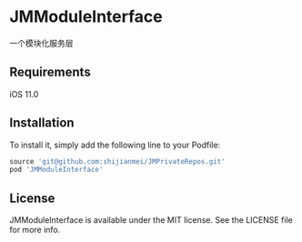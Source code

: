 # JMModuleInterface

一个模块化服务层

## Requirements
iOS 11.0
## Installation
To install
it, simply add the following line to your Podfile:

```ruby
source 'git@github.com:shijianmei/JMPrivateRepos.git'
pod 'JMModuleInterface'
```

## License

JMModuleInterface is available under the MIT license. See the LICENSE file for more info.
